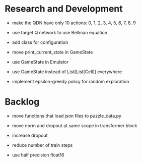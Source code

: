 # Research and Development

- make the QDN have only 10 actions: 0, 1, 2, 3, 4, 5, 6, 7, 8, 9

- use target Q network to use Bellman equation 

- add class for configuration

- move print_current_state in GameState
- use GameState in Emulator
- use GameState instead of List[List[Cell]] everywhere

- implement epsilon-greedy policy for random exploration

# Backlog

- move functions that load json files to puzzle_data.py
- move norm and dropout at same scope in transformer block
- increase dropout

- reduce number of train steps
- use half precision float16
